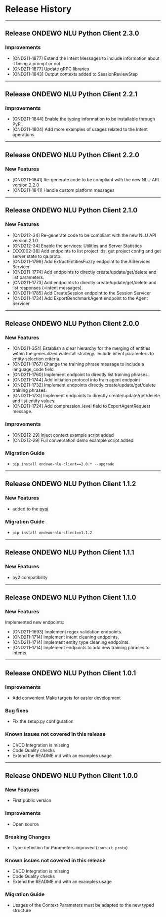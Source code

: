 # Release History
*****************

## Release ONDEWO NLU Python Client 2.3.0

### Improvements
 * [OND211-1877] Extend the Intent Messages to include information about it being a prompt or not
 * [OND211-1877] Update gRPC libraries
 * [OND211-1843] Output contexts added to SessionReviewStep

*****************

## Release ONDEWO NLU Python Client 2.2.1

### Improvements
 * [OND211-1844] Enable the typing information to be installable through PyPi.
 * [OND211-1804] Add more examples of usages related to the Intent operations.

*****************

## Release ONDEWO NLU Python Client 2.2.0

### New Features
 * [OND211-1841] Re-generate code to be compliant with the new NLU API version 2.2.0
 * [OND211-1841] Handle custom platform messages
*****************

## Release ONDEWO NLU Python Client 2.1.0

### New Features
 * [OND212-34] Re-generate code to be compliant with the new NLU API version 2.1.0
 * [OND212-34] Enable the services: Utilities and Server Statistics
 * [XXX002-38] Add endpoints to list project ids, get project config and get server state to qa.proto.
 * [OND211-1799] Add ExtractEntitiesFuzzy endpoint to the AIServices Servicer
 * [OND211-1774] Add endpoints to directly create/update/get/delete and list parameters.
 * [OND211-1773] Add endpoints to directly create/update/get/delete and list responses (=intent messages).
 * [OND211-1785] Add CreateSession endpoint to the Session Servicer
 * [OND211-1734] Add ExportBenchmarkAgent endpoint to the Agent Servicer
*****************
## Release ONDEWO NLU Python Client 2.0.0

### New Features
 * [OND211-354] Establish a clear hierarchy for the merging of entities within the generalized waterfall strategy. 
   Include intent parameters to entity selection criteria.
 * [OND211-1767] Change the training phrase message to include a language_code field  
 * [OND211-1760] Implement endpoint to directly list training phrases.
 * [OND211-1744] Add initiation protocol into train agent endpoint
 * [OND211-1732] Implement endpoints directly create/update/get/delete training phrases.
 * [OND211-1731] Implement endpoints to directly create/update/get/delete and list entity values.
 * [OND211-1724] Add compression_level field to ExportAgentRequest message.

### Improvements
 * [OND212-29] Inject context example script added
 * [OND212-29] Full conversation demo example script added

### Migration Guide
 * `pip install ondewo-nlu-client==2.0.* --upgrade`

*****************

## Release ONDEWO NLU Python Client 1.1.2

### New Features
* added to the [pypi](https://pypi.org/project/ondewo-nlu-client/)

### Migration Guide
 * `pip install ondewo-nlu-client==1.1.2`

*****************

## Release ONDEWO NLU Python Client 1.1.1

### New Features
* py2 compatibility

*****************

## Release ONDEWO NLU Python Client 1.1.0

### New Features
 Implemented new endpoints:
 * [OND211-1693] Implement regex validation endpoints.
 * [OND211-1714] Implement intent cleaning endpoints.
 * [OND211-1714] Implement entity_type cleaning endpoints.
 * [OND211-1714] Implement endpoints to add new training phrases to intents.

*****************
## Release ONDEWO NLU Python Client 1.0.1

### Improvements
 * Add convenient Make targets for easier development

### Bug fixes
 * Fix the setup.py configuration

### Known issues not covered in this release
 * CI/CD Integration is missing
 * Code Quality checks
 * Extend the README.md with an examples usage

*****************

## Release ONDEWO NLU Python Client 1.0.0

### New Features
 * First public version

### Improvements
 * Open source

### Breaking Changes
 * Type definition for Parameters improved (`context.proto`)

### Known issues not covered in this release
 * CI/CD Integration is missing
 * Code Quality checks
 * Extend the README.md with an examples usage

### Migration Guide
 * Usages of the Context Parameters must be adapted to the new typed structure
